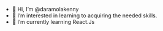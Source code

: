 - 👋 Hi, I’m @daramolakenny
- 👀 I’m interested in learning to acquiring the needed skills.
- 🌱 I’m currently learning React.Js
<!---
daramolakenny/daramolakenny is a ✨ special ✨ repository because its `README.md` (this file) appears on your GitHub profile.
You can click the Preview link to take a look at your changes.
- 💞️ I’m looking to collaborate on ...
- 📫 How to reach me ...
- 😄 Pronouns: ...
- ⚡ Fun fact: ...
--->
